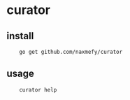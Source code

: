 # curator

## install

```bash
    go get github.com/naxmefy/curator
```

## usage

```bash
    curator help
```
